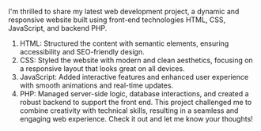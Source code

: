 I'm thrilled to share my latest web development project, a dynamic and responsive website built using front-end technologies HTML, CSS, JavaScript, and backend PHP. 
1. HTML: Structured the content with semantic elements, ensuring accessibility and SEO-friendly design.
2. CSS: Styled the website with modern and clean aesthetics, focusing on a responsive layout that looks great on all devices.
3. JavaScript​: Added interactive features and enhanced user experience with smooth animations and real-time updates.
4. PHP: Managed server-side logic, database interactions, and created a robust backend to support the front end.
This project challenged me to combine creativity with technical skills, resulting in a seamless and engaging web experience. Check it out and let me know your thoughts!
